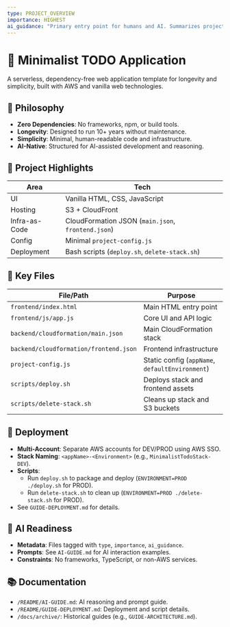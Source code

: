 ```yaml
---
type: PROJECT_OVERVIEW
importance: HIGHEST
ai_guidance: "Primary entry point for humans and AI. Summarizes project philosophy, structure, and key files."
---
```


# 📝 Minimalist TODO Application

A serverless, dependency-free web application template for longevity and simplicity, built with AWS and vanilla web technologies.

## 🧠 Philosophy

- **Zero Dependencies**: No frameworks, npm, or build tools.
- **Longevity**: Designed to run 10+ years without maintenance.
- **Simplicity**: Minimal, human-readable code and infrastructure.
- **AI-Native**: Structured for AI-assisted development and reasoning.

## 📂 Project Highlights

| Area          | Tech                                               |
| ------------- | -------------------------------------------------- |
| UI            | Vanilla HTML, CSS, JavaScript                      |
| Hosting       | S3 + CloudFront                                    |
| Infra-as-Code | CloudFormation JSON (`main.json`, `frontend.json`) |
| Config        | Minimal `project-config.js`                        |
| Deployment    | Bash scripts (`deploy.sh`, `delete-stack.sh`)      |

## 📁 Key Files

| File/Path                              | Purpose                                         |
| -------------------------------------- | ----------------------------------------------- |
| `frontend/index.html`                  | Main HTML entry point                           |
| `frontend/js/app.js`                   | Core UI and API logic                           |
| `backend/cloudformation/main.json`     | Main CloudFormation stack                       |
| `backend/cloudformation/frontend.json` | Frontend infrastructure                         |
| `project-config.js`                    | Static config (`appName`, `defaultEnvironment`) |
| `scripts/deploy.sh`                    | Deploys stack and frontend assets               |
| `scripts/delete-stack.sh`              | Cleans up stack and S3 buckets                  |

## 🚀 Deployment

- **Multi-Account**: Separate AWS accounts for DEV/PROD using AWS SSO.
- **Stack Naming**: `<appName>-<Environment>` (e.g., `MinimalistTodoStack-DEV`).
- **Scripts**:
  - Run `deploy.sh` to package and deploy (`ENVIRONMENT=PROD ./deploy.sh` for PROD).
  - Run `delete-stack.sh` to clean up (`ENVIRONMENT=PROD ./delete-stack.sh` for PROD).
- See `GUIDE-DEPLOYMENT.md` for details.

## 🤖 AI Readiness

- **Metadata**: Files tagged with `type`, `importance`, `ai_guidance`.
- **Prompts**: See `AI-GUIDE.md` for AI interaction examples.
- **Constraints**: No frameworks, TypeScript, or non-AWS services.

## 📚 Documentation

- `/README/AI-GUIDE.md`: AI reasoning and prompt guide.
- `/README/GUIDE-DEPLOYMENT.md`: Deployment and script details.
- `/docs/archive/`: Historical guides (e.g., `GUIDE-ARCHITECTURE.md`).
